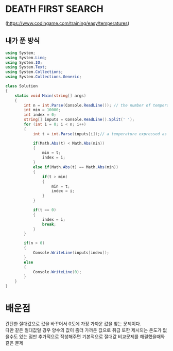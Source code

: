 # DEATH FIRST SEARCH  
(https://www.codingame.com/training/easy/temperatures)

## 내가 푼 방식
``` cs
using System;
using System.Linq;
using System.IO;
using System.Text;
using System.Collections;
using System.Collections.Generic;

class Solution
{
    static void Main(string[] args)
    {
        int n = int.Parse(Console.ReadLine()); // the number of temperatures to analyse
        int min = 10000;
        int index = 0;
        string[] inputs = Console.ReadLine().Split(' ');
        for (int i = 0; i < n; i++)
        {
            int t = int.Parse(inputs[i]);// a temperature expressed as an integer ranging from -273 to 5526

            if(Math.Abs(t) < Math.Abs(min))
            {
                min = t;
                index = i;
            }
            else if(Math.Abs(t) == Math.Abs(min))
            {
                if(t > min)
                {
                    min = t;
                    index = i;
                }
            }

            if(t == 0)
            {
                index = i;
                break;
            }
        }

        if(n > 0)
        {
            Console.WriteLine(inputs[index]);
        }
        else
        {
            Console.WriteLine(0);
        }
    }
}
```


# 배운점
간단한 절대값으로 값을 바꾸어서 0도에 가장 가까운 값을 찾는 문제이다.  
다만 같은 절대값일 경우 양수의 값이 좀더 가까운 값으로 취급 또한 제시되는 온도가 없을수도 있는 점만 추가적으로 작성해주면 
기본적으로 절대값 비교문제를 해결했을때와 같은 문제
